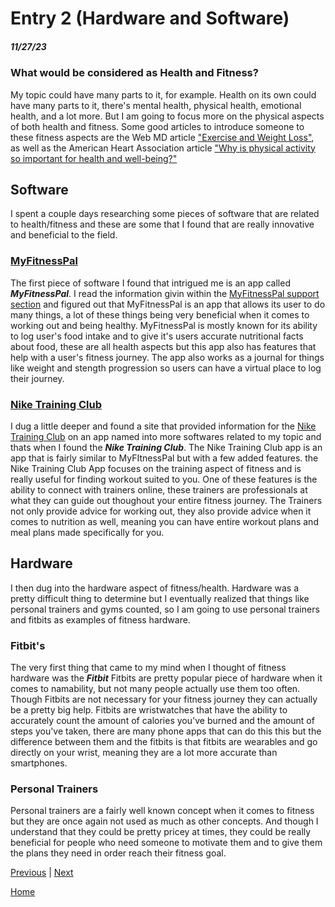 # Entry 2 (Hardware and Software)
##### 11/27/23

### What would be considered as Health and Fitness?

My topic could have many parts to it, for example. Health on its own could have many parts to it, there's mental health, physical health, emotional health, and a lot more. But I am going to focus more on the physical aspects of both health and fitness. Some good articles to introduce someone to these fitness aspects are the Web MD article ["Exercise and Weight Loss"](https://www.webmd.com/fitness-exercise/exercise-weight-control), as well as the American Heart Association article ["Why is physical activity so important for health and well-being?"](https://www.heart.org/en/healthy-living/fitness/fitness-basics/why-is-physical-activity-so-important-for-health-and-wellbeing)

## Software 

I spent a couple days researching some pieces of software that are related to health/fitness and these are some that I found that are really innovative and beneficial to the field.

### [MyFitnessPal](https://www.myfitnesspal.com)

The first piece of software I found that intrigued me is an app called **_MyFitnessPal_**. I read the information givin within the [MyFitnessPal support section](https://support.myfitnesspal.com/hc/en-us/articles/360032626011-How-does-MyFitnessPal-work-) and figured out that MyFitnessPal is an app that allows its user to do many things, a lot of these things being very beneficial when it comes to working out and being healthy. MyFitnessPal is mostly known for its ability to log user's food intake and to give it's users accurate nutritional facts about food, these are all health aspects but this app also has features that help with a user's fitness journey. The app also works as a journal for things like weight and stength progression so users can have a virtual place to log their journey. 

### [Nike Training Club](https://www.nike.com/ntc-app)

I dug a little deeper and found a site that provided information for the [Nike Training Club](https://www.nike.com/ntc-app) on an app named  into more softwares related to my topic and thats when I found the **_Nike Training Club_**. The Nike Training Club app is an app that is fairly similar to MyFItnessPal but with a few added features. the Nike Training Club App focuses on the training aspect of fitness and is really useful for finding workout suited to you. One of these features is the ability to connect with trainers online, these trainers are professionals at what they can guide out thoughout your entire fitness journey. The Trainers not only provide advice for working out, they also provide advice when it comes to nutrition as well, meaning you can have entire workout plans and meal plans made specifically for you.

## Hardware

I then dug into the hardware aspect of fitness/health. Hardware was a pretty difficult thing to determine but I eventually realized that things like personal trainers and gyms counted, so I am going to use personal trainers and fitbits as examples of fitness hardware. 

### Fitbit's 

The very first thing that came to my mind when I thought of fitness hardware was the _**Fitbit**_ Fitbits are pretty popular piece of hardware when it comes to namability, but not many people actually use them too often. Though Fitbits are not necessary for your fitness journey they can actually be a pretty big help. Fitbits are wristwatches that have the ability to accurately count the amount of calories you've burned and the amount of steps you've taken, there are many phone apps that can do this this but the difference between them and the fitbits is that fitbits are wearables and go directly on your wrist, meaning they are a lot more accurate than smartphones. 

### Personal Trainers

Personal trainers are a fairly well known concept when it comes to fitness but they are once again not used as much as other concepts. And though I understand that they could be pretty pricey at times, they could be really beneficial for people who need someone to motivate them and to give them the plans they need in order reach their fitness goal. 







[Previous](entry01.md) | [Next](entry03.md)

[Home](../README.md)
